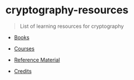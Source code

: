 # cryptography-resources
> List of learning resources for cryptography

- [Books](./books)

- [Courses](./courses)

- [Reference Material](./referenceMaterial)

- [Credits](./credits)
